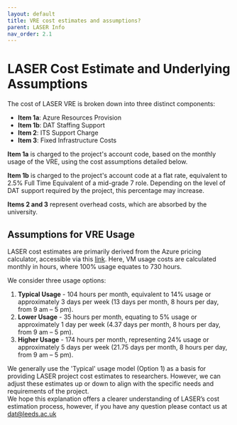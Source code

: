 ```yaml
---
layout: default
title: VRE cost estimates and assumptions?
parent: LASER Info
nav_order: 2.1
---
```


# LASER Cost Estimate and Underlying Assumptions

The cost of LASER VRE is broken down into three distinct components:

- **Item 1a**: Azure Resources Provision
- **Item 1b**: DAT Staffing Support
- **Item 2**: ITS Support Charge
- **Item 3**: Fixed Infrastructure Costs

**Item 1a** is charged to the project's account code, based on the monthly usage of the VRE, using the cost assumptions detailed below. 

**Item 1b** is charged to the project's account code at a flat rate, equivalent to 2.5% Full Time Equivalent of a mid-grade 7 role. Depending on the level of DAT support required by the project, this percentage may increase.

**Items 2 and 3** represent overhead costs, which are absorbed by the university.

## Assumptions for VRE Usage

LASER cost estimates are primarily derived from the Azure pricing calculator, accessible via this [link](https://azure.microsoft.com/en-gb/pricing/calculator/). Here, VM usage costs are calculated monthly in hours, where 100% usage equates to 730 hours. 

We consider three usage options:

1. **Typical Usage** - 104 hours per month, equivalent to 14% usage or approximately 3 days per week (13 days per month, 8 hours per day, from 9 am – 5 pm).
2. **Lower Usage** - 35 hours per month, equating to 5% usage or approximately 1 day per week (4.37 days per month, 8 hours per day, from 9 am – 5 pm).
3. **Higher Usage** - 174 hours per month, representing 24% usage or approximately 5 days per week (21.75 days per month, 8 hours per day, from 9 am – 5 pm).

We generally use the 'Typical' usage model (Option 1) as a basis for providing LASER project cost estimates to researchers. However, we can adjust these estimates up or down to align with the specific needs and requirements of the project.  
We hope this explanation offers a clearer understanding of LASER’s cost estimation process, however, if you have any question please contact us at dat@leeds.ac.uk
